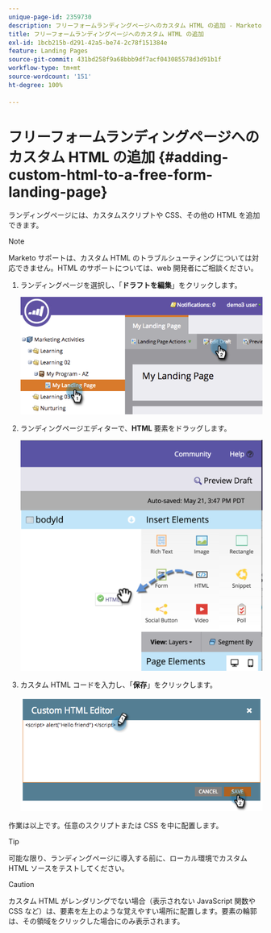 ```yaml
---
unique-page-id: 2359730
description: フリーフォームランディングページへのカスタム HTML の追加 - Marketo ドキュメント - 製品ドキュメント
title: フリーフォームランディングページへのカスタム HTML の追加
exl-id: 1bcb215b-d291-42a5-be74-2c78f151384e
feature: Landing Pages
source-git-commit: 431bd258f9a68bbb9df7acf043085578d3d91b1f
workflow-type: tm+mt
source-wordcount: '151'
ht-degree: 100%

---
```


# フリーフォームランディングページへのカスタム HTML の追加 {#adding-custom-html-to-a-free-form-landing-page}

ランディングページには、カスタムスクリプトや CSS、その他の HTML を追加できます。

>[!NOTE]
>
>Marketo サポートは、カスタム HTML のトラブルシューティングについては対応できません。HTML のサポートについては、web 開発者にご相談ください。

1. ランディングページを選択し、「**ドラフトを編集**」をクリックします。

   ![](assets/image2014-9-17-12-3a2-3a15.png)

1. ランディングページエディターで、**HTML** 要素をドラッグします。

   ![](assets/image2015-5-21-15-3a52-3a42.png)

1. カスタム HTML コードを入力し、「**保存**」をクリックします。

   ![](assets/image2014-9-17-12-3a3-3a39.png)

作業は以上です。任意のスクリプトまたは CSS を中に配置します。

>[!TIP]
>
>可能な限り、ランディングページに導入する前に、ローカル環境でカスタム HTML ソースをテストしてください。

>[!CAUTION]
>
>カスタム HTML がレンダリングでない場合（表示されない JavaScript 関数や CSS など）は、要素を左上のような覚えやすい場所に配置します。要素の輪郭は、その領域をクリックした場合にのみ表示されます。
